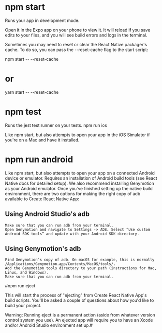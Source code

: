 # npm start

Runs your app in development mode.

Open it in the Expo app on your phone to view it. It will reload if you save edits to your files, and you will see build errors and logs in the terminal.

Sometimes you may need to reset or clear the React Native packager's cache. To do so, you can pass the --reset-cache flag to the start script:

npm start -- --reset-cache
# or
yarn start -- --reset-cache

# npm test

Runs the jest test runner on your tests.
npm run ios

Like npm start, but also attempts to open your app in the iOS Simulator if you're on a Mac and have it installed.
# npm run android

Like npm start, but also attempts to open your app on a connected Android device or emulator. Requires an installation of Android build tools (see React Native docs for detailed setup). We also recommend installing Genymotion as your Android emulator. Once you've finished setting up the native build environment, there are two options for making the right copy of adb available to Create React Native App:
## Using Android Studio's adb

    Make sure that you can run adb from your terminal.
    Open Genymotion and navigate to Settings -> ADB. Select “Use custom Android SDK tools” and update with your Android SDK directory.

## Using Genymotion's adb

    Find Genymotion’s copy of adb. On macOS for example, this is normally /Applications/Genymotion.app/Contents/MacOS/tools/.
    Add the Genymotion tools directory to your path (instructions for Mac, Linux, and Windows).
    Make sure that you can run adb from your terminal.

#npm run eject

This will start the process of "ejecting" from Create React Native App's build scripts. You'll be asked a couple of questions about how you'd like to build your project.

Warning: Running eject is a permanent action (aside from whatever version control system you use). An ejected app will require you to have an Xcode and/or Android Studio environment set up.#
